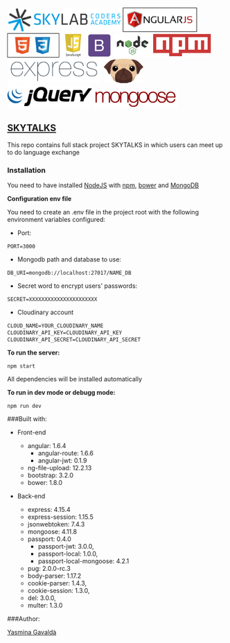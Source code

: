 [![Skylab](https://github.com/Iggy-Codes/logo-images/blob/master/logos/skylab-56.png)](http://www.skylabcoders.com/) [![AngularJS](https://github.com/Iggy-Codes/logo-images/blob/master/logos/angularjs.png)](https://angularjs.org/) [![HTML5 and CSS3](https://github.com/Iggy-Codes/logo-images/blob/master/logos/html5andcss3.png)](http://www.w3.org/) [![JavaScript](https://github.com/Iggy-Codes/logo-images/blob/master/logos/js.png)](http://www.w3.org/) [![Bootstrap](https://github.com/Iggy-Codes/logo-images/blob/master/logos/bootstrap.png)](http://getbootstrap.com/) [![NodeJS](https://github.com/Iggy-Codes/logo-images/blob/master/logos/nodejs.png)](https://nodejs.org/) [![npm](https://github.com/Iggy-Codes/logo-images/blob/master/logos/npm.png)](https://www.npmjs.com/) [![ExpressJS](https://github.com/Iggy-Codes/logo-images/blob/master/logos/expressjs.png)](http://www.expressjs.com/) [![PugJS](https://github.com/Iggy-Codes/logo-images/blob/master/logos/pug.png)](http://www.pugjs.org/) [![jQuery](https://github.com/Iggy-Codes/logo-images/blob/master/logos/jquery.png)](http://jquery.com/)  [![Mongoose](https://github.com/MarioTerron/logo-images/blob/master/logos/mongoose.png)](http://http://mongoosejs.com/) 

## [SKYTALKS]

[SKYTALKS]:https://skytalks.herokuapp.com/#!/

This repo contains full stack project SKYTALKS in which users 
can meet up to do language exchange

### Installation

You need to have installed [NodeJS] with [npm], [bower] and [MongoDB]

[NodeJS]:(https://nodejs.org/en/)
[npm]:(https://www.npmjs.com/)
[bower]:(https://bower.io/)
[MongoDB]:(https://www.mongodb.com/)

**Configuration env file**

You need to create an .env file in the project root with the following environment variables configured:

* Port:

~~~
PORT=3000
~~~

* Mongodb path and database to use:

~~~
DB_URI=mongodb://localhost:27017/NAME_DB
~~~

* Secret word to encrypt users' passwords:

~~~
SECRET=XXXXXXXXXXXXXXXXXXXXXX
~~~

* Cloudinary account

~~~
CLOUD_NAME=YOUR_CLOUDINARY_NAME
CLOUDINARY_API_KEY=CLOUDINARY_API_KEY
CLOUDINARY_API_SECRET=CLOUDINARY_API_SECRET
~~~

**To run the server:**

~~~
npm start
~~~

All dependencies will be installed automatically

**To run in dev mode or debugg mode:**

~~~
npm run dev
~~~

###Built with:

* Front-end

    - angular: 1.6.4
        + angular-route: 1.6.6
        + angular-jwt: 0.1.9
    - ng-file-upload: 12.2.13
    - bootstrap: 3.2.0
    - bower: 1.8.0


* Back-end

    - express: 4.15.4
    - express-session: 1.15.5
    - jsonwebtoken: 7.4.3
    - mongoose: 4.11.8
    - passport: 0.4.0
        + passport-jwt: 3.0.0,
        + passport-local: 1.0.0,
        + passport-local-mongoose: 4.2.1
    - pug: 2.0.0-rc.3
    - body-parser: 1.17.2
    - cookie-parser: 1.4.3,
    - cookie-session: 1.3.0,
    - del: 3.0.0,
    - multer: 1.3.0

###Author:

[Yasmina Gavaldà]

[Yasmina Gavaldà]:https://github.com/yasminagavalda
